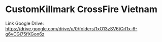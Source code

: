 # CustomKillmark CrossFire Vietnam
Link Google Drive: https://drive.google.com/drive/u/0/folders/1xO13zSV6tCrI1x-6-g6vCGi75fXGon6z
